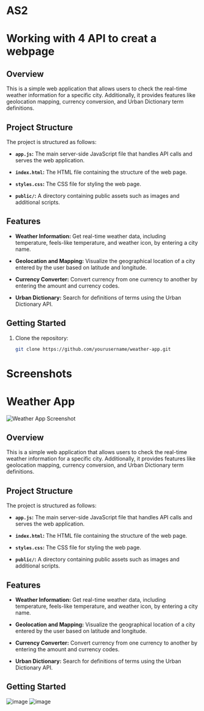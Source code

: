 # AS2
# Working with 4 API to creat a webpage

## Overview

This is a simple web application that allows users to check the real-time weather information for a specific city. Additionally, it provides features like geolocation mapping, currency conversion, and Urban Dictionary term definitions.

## Project Structure

The project is structured as follows:

- **`app.js`:** The main server-side JavaScript file that handles API calls and serves the web application.

- **`index.html`:** The HTML file containing the structure of the web page.

- **`styles.css`:** The CSS file for styling the web page.

- **`public/`:** A directory containing public assets such as images and additional scripts.

## Features

- **Weather Information:** Get real-time weather data, including temperature, feels-like temperature, and weather icon, by entering a city name.

- **Geolocation and Mapping:** Visualize the geographical location of a city entered by the user based on latitude and longitude.

- **Currency Converter:** Convert currency from one currency to another by entering the amount and currency codes.

- **Urban Dictionary:** Search for definitions of terms using the Urban Dictionary API.

## Getting Started

1. Clone the repository:

   ```bash
   git clone https://github.com/yourusername/weather-app.git
# Screenshots 
# Weather App

![Weather App Screenshot](path/to/screenshot.png)

## Overview

This is a simple web application that allows users to check the real-time weather information for a specific city. Additionally, it provides features like geolocation mapping, currency conversion, and Urban Dictionary term definitions.

## Project Structure

The project is structured as follows:

- **`app.js`:** The main server-side JavaScript file that handles API calls and serves the web application.

- **`index.html`:** The HTML file containing the structure of the web page.

- **`styles.css`:** The CSS file for styling the web page.

- **`public/`:** A directory containing public assets such as images and additional scripts.

## Features

- **Weather Information:** Get real-time weather data, including temperature, feels-like temperature, and weather icon, by entering a city name.

- **Geolocation and Mapping:** Visualize the geographical location of a city entered by the user based on latitude and longitude.

- **Currency Converter:** Convert currency from one currency to another by entering the amount and currency codes.

- **Urban Dictionary:** Search for definitions of terms using the Urban Dictionary API.

## Getting Started
![image](https://github.com/bbxx77/as2/assets/124356131/465d73e9-07e4-46cd-9c26-03d322d94a7c)
![image](https://github.com/bbxx77/as2/assets/124356131/b06847cb-60a7-4b8e-a88d-ab14bb28884b)


